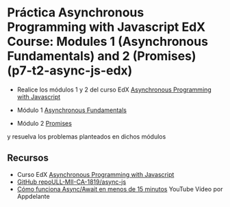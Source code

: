 # Práctica Asynchronous Programming with Javascript EdX Course: Modules 1 (Asynchronous Fundamentals) and 2 (Promises) (p7-t2-async-js-edx)

* Realice los módulos 1  y 2 del curso  EdX [Asynchronous Programming with Javascript](https://courses.edx.org/courses/course-v1:Microsoft+DEV234x+1T2018a/course/) 

* Módulo  1 [Asynchronous Fundamentals](https://courses.edx.org/courses/course-v1:Microsoft+DEV234x+1T2018a/courseware/d2230f74f2ec482cace613dcf2f68532/1461631d15d24c4d9236d521212456b2/1?activate_block_id=block-v1%3AMicrosoft%2BDEV234x%2B1T2018a%2Btype%40vertical%2Bblock%40812edbe650c347769a9f7b15d319119b)
* Módulo 2 [Promises](https://courses.edx.org/courses/course-v1:Microsoft+DEV234x+1T2018a/courseware/a5a997ac957f47b888f9c1b5cb1f579f/ebad798f88a2476e83d643e3d27d85bc/1?activate_block_id=block-v1%3AMicrosoft%2BDEV234x%2B1T2018a%2Btype%40vertical%2Bblock%406604421d3a684a70b829d1afccaa300f)

y resuelva los problemas planteados en dichos módulos

## Recursos

* Curso  EdX [Asynchronous Programming with Javascript](https://courses.edx.org/courses/course-v1:Microsoft+DEV234x+1T2018a/course/)
* [GitHub repoULL-MII-CA-1819/async-js](https://github.com/ULL-MII-CA-1819/async-js)
* [Cómo funciona Async/Await en menos de 15 minutos](https://youtu.be/u2axmPnxUoo) YouTube Vídeo por Appdelante





